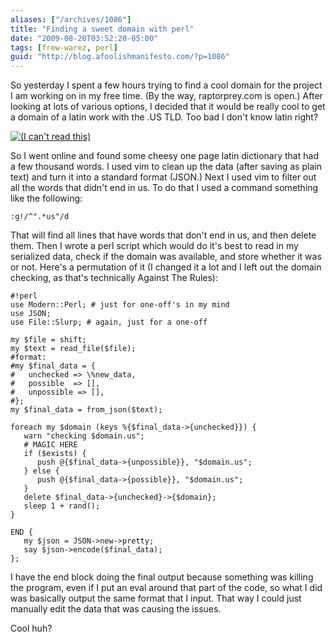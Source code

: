 ```yaml
---
aliases: ["/archives/1086"]
title: "Finding a sweet domain with perl"
date: "2009-08-20T03:52:20-05:00"
tags: [frew-warez, perl]
guid: "http://blog.afoolishmanifesto.com/?p=1086"
---
```

So yesterday I spent a few hours trying to find a cool domain for the project I am working on in my free time. (By the way, raptorprey.com is open.) After looking at lots of various options, I decided that it would be really cool to get a domain of a latin work with the .US TLD. Too bad I don't know latin right?

[![(I can't read this)](/wp-content/uploads/2009/08/2152967984_08d00d8d2f-252x300.jpg "I can't read this!")](http://www.flickr.com/photos/dandiffendale/2152967984/)

So I went online and found some cheesy one page latin dictionary that had a few thousand words. I used vim to clean up the data (after saving as plain text) and turn it into a standard format (JSON.) Next I used vim to filter out all the words that didn't end in us. To do that I used a command something like the following:

    :g!/^".*us"/d

That will find all lines that have words that don't end in us, and then delete them. Then I wrote a perl script which would do it's best to read in my serialized data, check if the domain was available, and store whether it was or not. Here's a permutation of it (I changed it a lot and I left out the domain checking, as that's technically Against The Rules):

    #!perl
    use Modern::Perl; # just for one-off's in my mind
    use JSON;
    use File::Slurp; # again, just for a one-off

    my $file = shift;
    my $text = read_file($file);
    #format:
    #my $final_data = {
    #   unchecked => \%new_data,
    #   possible  => [],
    #   unpossible => [],
    #};
    my $final_data = from_json($text);

    foreach my $domain (keys %{$final_data->{unchecked}}) {
       warn "checking $domain.us";
       # MAGIC HERE
       if ($exists) {
          push @{$final_data->{unpossible}}, "$domain.us";
       } else {
          push @{$final_data->{possible}}, "$domain.us";
       }
       delete $final_data->{unchecked}->{$domain};
       sleep 1 + rand();
    }

    END {
       my $json = JSON->new->pretty;
       say $json->encode($final_data);
    };

I have the end block doing the final output because something was killing the program, even if I put an eval around that part of the code, so what I did was basically output the same format that I input. That way I could just manually edit the data that was causing the issues.

Cool huh?
